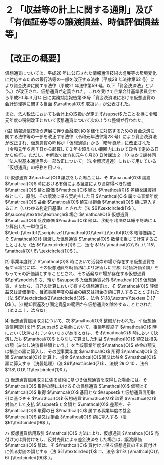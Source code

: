# ２ 「収益等の計上に関する通則」及び「有価証券等の譲渡損益、時価評価損益等」

# 【改正の概要】

仮想通貨については、平成28 年に公布された情報通信技術の進展等の環境変化に対応するための銀行法等の一部を改正する法律（平成28 年法律第62 号）により資金決済に関する法律（平成21 年法律第59 号。以下「資金決済法」という。）が改正され、仮想通貨が定義された。これを受けて企業会計基準委員会から平成30 年３月14 日に実務対応報告第38号「資金決済法における仮想通貨の会計処理等に関する当面 $\\mathcal{O}$ 取扱い」が公表された。

また、法人税法においても会計上の取扱いが定ま $\\supset$ たことを機に令和元年度の税制改正において仮想通貨について次のような整備が行われた。

(注) 情報通信技術の進展に伴う金融取引の多様化に対応するための資金決済に関する法律等の一部を改正する法律（令和元年法律第28 号）により資金決済法が改正され、仮想通貨の呼称が「仮想通貨」から「暗号資産」に改正された（令和元年６月７日から起算して１年を超えない範囲内において政令で定める日から施行）。ただし、本解説では令和元年６月28 日付課法２－10 ほか２課共同「法人税基本通達等の一部改正について」（法令解釈通達）において用いている「仮想通貨」の呼称を用いる。

⑴ 仮想通貨 $\\mathcal{O}$ 譲渡をした場合には、そ $\\mathcal{O}$ 譲渡 $\\mathcal{O}$ 時における有償による譲渡により通常得べき対価 $\\mathcal{O}$ 額と原価 $\\mathcal{O}$ 額と $\\mathcal{O}$ 差額を譲渡損益として、原則、その譲渡に係る契約をした日 $\\mathcal{O}$ 属する事業年度 $\\mathcal{O}$ 益金 $\\mathcal{O}$ 額又は損金 $\\mathcal{O}$ 額に算入すること（いわゆる約定日基準）とされた（法 $61\\textcircled{1}$ ）。 $\\succeq\\textrho\\textrangle$ 場合 $\\mathcal{O}$ 仮想通貨 $\\mathcal{O}$ 譲渡原価 $\\mathcal{O}$ 額は、移動平均法又は総平均法により算出した一単位当た $\\textit{\\textbf{\\scriptsize1}}\\mathcal{O}\\textit{\\textbf{O}}$ 帳簿価額にそ $\\mathcal{O}$ 譲渡した仮想通貨 $\\mathcal{O}$ 数量を乗じて計算することとされた（法 $61\\textcircled{1}$ 二、法令 $118\ \\mathcal{O}\ 5\ ,\ \ 118\ \\mathcal{O}\ 6\ \\textcircled{1})$ ）。

⑵ 事業年度終了 $\\mathcal{O}$ 時において活発な市場が存在する仮想通貨を有する場合には、その仮想通貨を時価法により評価した金額（時価評価金額）をもってその評価額とすることとされ、その活発な市場が存在する仮想通貨 $\\phi\\models$ ち、預か $\\supset$ た仮想通貨以外 $\\mathcal{O}$ 仮想通貨、すなわち、自己の計算において有する仮想通貨は、そ $\\mathcal{O}$ 評価益又は評価損を、当該事業年度の益金の額又は損金の額に算入することとされた（法 $61\\textcircled{2}\\textcircled{3}$ 、法令 $1,18,\\textrm{\\textem Ḋ }7 Ḍ$ ）。⑶ 棚卸資産及び固定資産の範囲から仮想通貨を除外することとされた（法２二十、法令12）。

⑷ 仮想通貨信用取引について、次 $\\mathcal{O}$ 整備が行われた。イ 仮想通貨信用取引を行 $\\supset$ た場合において、事業年度終了 $\\mathcal{O}$ 時において決済されていないものがあるときは、そ $\\mathcal{O}$ 時において決済したも $\\mathcal{O}$ とみなして算出した利益 $\\mathcal{O}$ 額又は損失の額（みなし決済損益額という。）を当該事業年度 $\\mathcal{O}$ 益金の額又は損金の額に算入し、その翌事業年度 $\\mathcal{O}$ 所得 $\\mathcal{O}$ 金額 $\\mathcal{O}$ 計算上、損金 $\\mathcal{O}$ 額又は益金 $\\mathcal{O}$ 額に算入する（洗替処理）（法 $61\\textcircled{7}$ 、法規 $26\ O\ 10$ 、法令 $118\ O D\ 11\\textcircled{1}$ ）。

ロ 仮想通貨信用取引に係る契約に基づき仮想通貨を取得した場合には、そ $\\mathcal{O}$ 取得の時におけるその仮想通貨 $\\mathcal{O}$ 価額とそ $\\mathcal{O}$ 取得 $\\mathcal{O}$ 基因とな $\\supset$ た仮想通貨信用取引に基づきそ $\\mathcal{O}$ 仮想通貨 $\\mathcal{O}$ 取得 $\\mathcal{O}$ 対価として支払 $\\supset$ た金額と $\\mathcal{O}$ 差額を、そ $\\mathcal{O}$ 取得の日 $\\mathcal{O}$ 属する事業年度の益金 $\\mathcal{O}$ 額又は損金 $\\mathcal{O}$ 額に算入する（法 $61\\textcircled{9}$ ）。

ハ 仮想通貨信用取引 $\\mathcal{O}$ 方法により、仮想通貨 $\\mathcal{O}$ 売付け又は買付けをし、反対売買による差金決済をした場合は、譲渡原価 $\\mathcal{O}$ 額は、そ $\\mathcal{O}$ 買付けに係る仮想通貨のその買付けに係る対価の額とする（法 $61\\textcircled{1}$ 二、法令 $118\ {\\mathcal{O}}\ 6\ {\\textcircled{9}}$ ）。